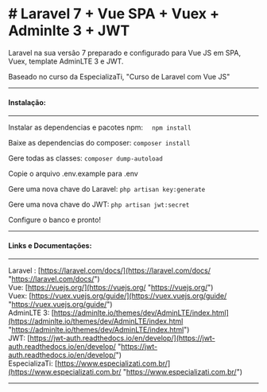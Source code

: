 # # Laravel 7 + Vue SPA + Vuex + Adminlte 3 + JWT
<p>
Laravel na sua versão 7 preparado e configurado para Vue JS em SPA, Vuex, template AdminLTE 3 e JWT.
</p>
Baseado no curso da EspecializaTi, "Curso de Laravel com Vue JS"


------------
#### Instalação: 

------------
Instalar as dependencias e pacotes npm:
  `  npm install`

Baixe as dependencias do composer:
`composer install`

Gere todas as classes:
`composer dump-autoload`

Copie o arquivo .env.example para .env

Gere uma nova chave do Laravel:
`php artisan key:generate`

Gere uma nova chave do JWT:
`php artisan jwt:secret`

Configure o banco e pronto! 

------------



#### Links e Documentações:

------------


Laravel : [https://laravel.com/docs/](https://laravel.com/docs/ "https://laravel.com/docs/")
<br>
Vue: [https://vuejs.org/](https://vuejs.org/ "https://vuejs.org/")
<br>
Vuex: [https://vuex.vuejs.org/guide/](https://vuex.vuejs.org/guide/ "https://vuex.vuejs.org/guide/")
<br>
AdminLTE 3: [https://adminlte.io/themes/dev/AdminLTE/index.html](https://adminlte.io/themes/dev/AdminLTE/index.html "https://adminlte.io/themes/dev/AdminLTE/index.html")
<br>
JWT:  [https://jwt-auth.readthedocs.io/en/develop/](https://jwt-auth.readthedocs.io/en/develop/ "https://jwt-auth.readthedocs.io/en/develop/")
<br>
EspecializaTi: [https://www.especializati.com.br/](https://www.especializati.com.br/ "https://www.especializati.com.br/")

------------
